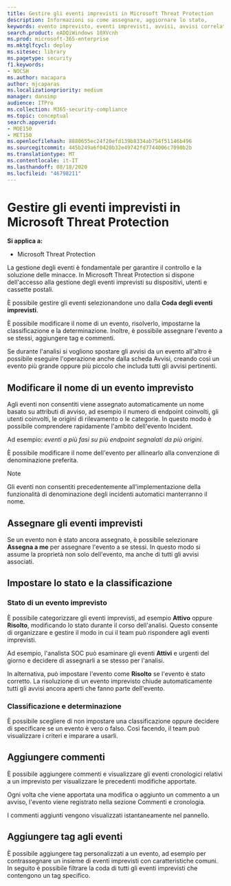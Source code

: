 ```yaml
---
title: Gestire gli eventi imprevisti in Microsoft Threat Protection
description: Informazioni su come assegnare, aggiornare lo stato,
keywords: evento imprevisto, eventi imprevisti, avvisi, avvisi correlati, assegnare, aggiornare, stato, gestire, classificazione, microsoft, 365, M365
search.product: eADQiWindows 10XVcnh
ms.prod: microsoft-365-enterprise
ms.mktglfcycl: deploy
ms.sitesec: library
ms.pagetype: security
f1.keywords:
- NOCSH
ms.author: macapara
author: mjcaparas
ms.localizationpriority: medium
manager: dansimp
audience: ITPro
ms.collection: M365-security-compliance
ms.topic: conceptual
search.appverid:
- MOE150
- MET150
ms.openlocfilehash: 8880655ec24f20efd139b8334ab754f51146b496
ms.sourcegitcommit: 445b249a6f0420b32e49742fd7744006c7090b2b
ms.translationtype: MT
ms.contentlocale: it-IT
ms.lasthandoff: 08/18/2020
ms.locfileid: "46798211"
---
```

# <a name="manage-incidents-in-microsoft-threat-protection"></a>Gestire gli eventi imprevisti in Microsoft Threat Protection

**Si applica a:**
- Microsoft Threat Protection



La gestione degli eventi è fondamentale per garantire il controllo e la soluzione delle minacce. In Microsoft Threat Protection si dispone dell'accesso alla gestione degli eventi imprevisti su dispositivi, utenti e cassette postali. 


È possibile gestire gli eventi selezionandone uno dalla **Coda degli eventi imprevisti**. 

È possibile modificare il nome di un evento, risolverlo, impostarne la classificazione e la determinazione. Inoltre, è possibile assegnare l'evento a se stessi, aggiungere tag e commenti.

Se durante l'analisi si vogliono spostare gli avvisi da un evento all'altro è possibile eseguire l'operazione anche dalla scheda Avvisi, creando così un evento più grande oppure più piccolo che includa tutti gli avvisi pertinenti.

## <a name="edit-incident-name"></a>Modificare il nome di un evento imprevisto
Agli eventi non consentiti viene assegnato automaticamente un nome basato su attributi di avviso, ad esempio il numero di endpoint coinvolti, gli utenti coinvolti, le origini di rilevamento o le categorie. In questo modo è possibile comprendere rapidamente l'ambito dell'evento Incident.

Ad esempio: *eventi a più fasi su più endpoint segnalati da più origini.*

È possibile modificare il nome dell'evento per allinearlo alla convenzione di denominazione preferita.

> [!NOTE]
> Gli eventi non consentiti precedentemente all'implementazione della funzionalità di denominazione degli incidenti automatici manterranno il nome.



## <a name="assign-incidents"></a>Assegnare gli eventi imprevisti
Se un evento non è stato ancora assegnato, è possibile selezionare **Assegna a me** per assegnare l'evento a se stessi. In questo modo si assume la proprietà non solo dell'evento, ma anche di tutti gli avvisi associati.

## <a name="set-status-and-classification"></a>Impostare lo stato e la classificazione
### <a name="incident-status"></a>Stato di un evento imprevisto
È possibile categorizzare gli eventi imprevisti, ad esempio **Attivo** oppure **Risolto**, modificando lo stato durante il corso dell'analisi. Questo consente di organizzare e gestire il modo in cui il team può rispondere agli eventi imprevisti.

Ad esempio, l'analista SOC può esaminare gli eventi **Attivi** e urgenti del giorno e decidere di assegnarli a se stesso per l'analisi.

In alternativa, può impostare l'evento come **Risolto** se l'evento è stato corretto. La risoluzione di un evento imprevisto chiude automaticamente tutti gli avvisi ancora aperti che fanno parte dell'evento. 

### <a name="classification-and-determination"></a>Classificazione e determinazione
È possibile scegliere di non impostare una classificazione oppure decidere di specificare se un evento è vero o falso. Così facendo, il team può visualizzare i criteri e imparare a usarli. 

## <a name="add-comments"></a>Aggiungere commenti
È possibile aggiungere commenti e visualizzare gli eventi cronologici relativi a un imprevisto per visualizzare le precedenti modifiche apportate.

Ogni volta che viene apportata una modifica o aggiunto un commento a un avviso, l'evento viene registrato nella sezione Commenti e cronologia.

I commenti aggiunti vengono visualizzati istantaneamente nel pannello.

## <a name="add-incident-tags"></a>Aggiungere tag agli eventi
È possibile aggiungere tag personalizzati a un evento, ad esempio per contrassegnare un insieme di eventi imprevisti con caratteristiche comuni. In seguito è possibile filtrare la coda di tutti gli eventi imprevisti che contengono un tag specifico.